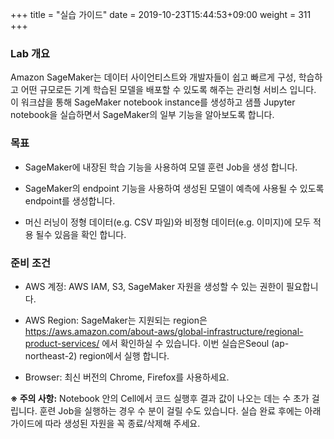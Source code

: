 +++
title = "실습 가이드"
date = 2019-10-23T15:44:53+09:00
weight = 311
+++

### Lab 개요 

Amazon SageMaker는 데이터 사이언티스트와 개발자들이 쉽고 빠르게 구성,
학습하고 어떤 규모로든 기계 학습된 모델을 배포할 수 있도록 해주는 관리형
서비스 입니다. 이 워크샵을 통해 SageMaker notebook instance를 생성하고
샘플 Jupyter notebook을 실습하면서 SageMaker의 일부 기능을 알아보도록
합니다.

### 목표

-   SageMaker에 내장된 학습 기능을 사용하여 모델 훈련 Job을 생성 합니다.

-   SageMaker의 endpoint 기능을 사용하여 생성된 모델이 예측에 사용될 수
    있도록 endpoint를 생성합니다.

-   머신 러닝이 정형 데이터(e.g. CSV 파일)와 비정형 데이터(e.g.
    이미지)에 모두 적용 될수 있음을 확인 합니다.

### 준비 조건 

-   AWS 계정: AWS IAM, S3, SageMaker 자원을 생성할 수 있는 권한이
    필요합니다.

-   AWS Region: SageMaker는 지원되는 region은
    <https://aws.amazon.com/about-aws/global-infrastructure/regional-product-services/>
    에서 확인하실 수 있습니다. 이번 실습은Seoul (ap-northeast-2)
    region에서 실행 합니다.

-   Browser: 최신 버전의 Chrome, Firefox를 사용하세요.

**※ 주의 사항:** Notebook 안의 Cell에서 코드 실행후 결과 값이 나오는
데는 수 초가 걸립니다. 훈련 Job을 실행하는 경우 수 분이 걸릴 수도
있습니다. 실습 완료 후에는 아래 가이드에 따라 생성된 자원을 꼭
종료/삭제해 주세요.